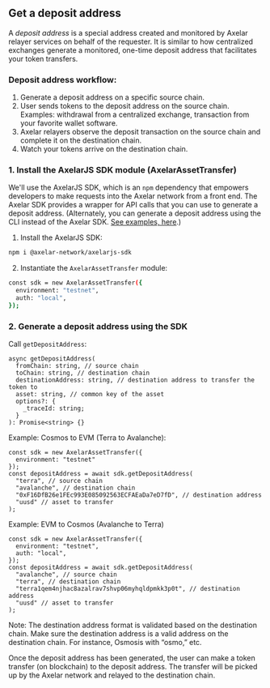 
## Get a deposit address

A _deposit address_ is a special address created and monitored by Axelar relayer services on behalf of the requester. It is similar to how centralized exchanges generate a monitored, one-time deposit address that facilitates your token transfers.

### Deposit address workflow:

1. Generate a deposit address on a specific source chain.
2. User sends tokens to the deposit address on the source chain. Examples: withdrawal from a centralized exchange, transaction from your favorite wallet software.
3. Axelar relayers observe the deposit transaction on the source chain and complete it on the destination chain.
4. Watch your tokens arrive on the destination chain.

### 1. Install the AxelarJS SDK module (AxelarAssetTransfer)

We'll use the AxelarJS SDK, which is an `npm` dependency that empowers developers to make requests into the Axelar network from a front end. The Axelar SDK provides a wrapper for API calls that you can use to generate a deposit address. (Alternately, you can generate a deposit address using the CLI instead of the Axelar SDK. [See examples, here](../../learn/cli).) 

1. Install the AxelarJS SDK:

```bash
npm i @axelar-network/axelarjs-sdk
```

2. Instantiate the `AxelarAssetTransfer` module:

```bash
const sdk = new AxelarAssetTransfer({
  environment: "testnet",
  auth: "local",
});
```

### 2. Generate a deposit address using the SDK

Call `getDepositAddress`:

```tsx
async getDepositAddress(
  fromChain: string, // source chain
  toChain: string, // destination chain
  destinationAddress: string, // destination address to transfer the token to
  asset: string, // common key of the asset
  options?: {
    _traceId: string;
  }
): Promise<string> {}
```
[//]: # (We need to update these examples, replacing Terra with Osmosis.)

Example: Cosmos to EVM (Terra to Avalanche):

```tsx
const sdk = new AxelarAssetTransfer({
  environment: "testnet"
});
const depositAddress = await sdk.getDepositAddress(
  "terra", // source chain
  "avalanche", // destination chain
  "0xF16DfB26e1FEc993E085092563ECFAEaDa7eD7fD", // destination address
  "uusd" // asset to transfer
);
```

Example: EVM to Cosmos (Avalanche to Terra)

```tsx
const sdk = new AxelarAssetTransfer({
  environment: "testnet",
  auth: "local",
});
const depositAddress = await sdk.getDepositAddress(
  "avalanche", // source chain
  "terra", // destination chain
  "terra1qem4njhac8azalrav7shvp06myhqldpmkk3p0t", // destination address
  "uusd" // asset to transfer
);
```

Note: The destination address format is validated based on the destination chain. Make sure the destination address is a valid address on the destination chain. For instance, Osmosis with “osmo,” etc.

Once the deposit address has been generated, the user can make a token transfer (on blockchain) to the deposit address. The transfer will be picked up by the Axelar network and relayed to the destination chain.

